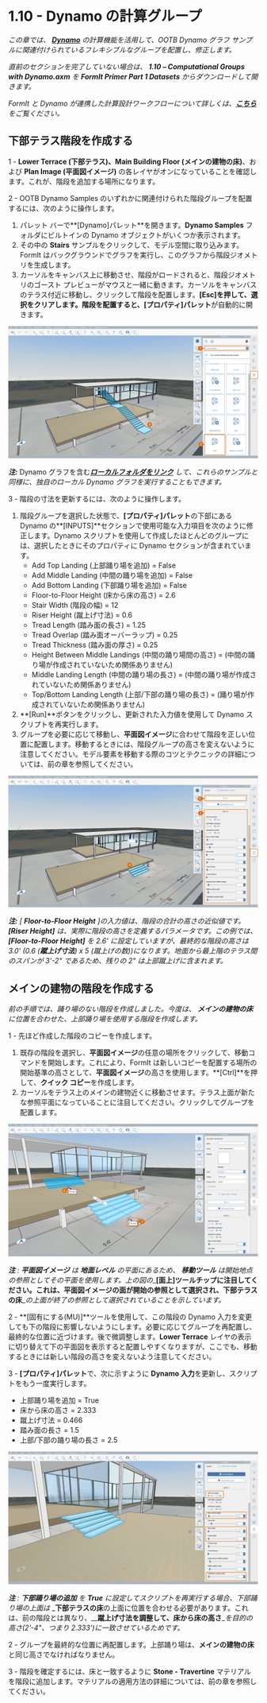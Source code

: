# 1.10 - Dynamo の計算グループ

_この章では、_ [_**Dynamo**_](http://dynamobim.org/) _の計算機能を活用して、OOTB Dynamo グラフ サンプルに関連付けられているフレキシブルなグループを配置し、修正します。_

_直前のセクションを完了していない場合は、_ _**1.10 – Computational Groups with Dynamo.axm**_ _を_ _**FormIt Primer Part 1 Datasets** からダウンロードして開きます。_

_FormIt と Dynamo が連携した計算設計ワークフローについて詳しくは、_[_**こちら**_](http://formit.autodesk.com/page/formit-dynamo)_をご覧ください。_

## **下部テラス階段を作成する**

1 - **Lower Terrace (下部テラス)、Main Building Floor (メインの建物の床)**、および **Plan Image (平面図イメージ)** の各レイヤがオンになっていることを確認します。これが、階段を追加する場所になります。

2 - OOTB Dynamo Samples のいずれかに関連付けられた階段グループを配置するには、次のように操作します。

1. パレット バーで**[Dynamo]パレット**を開きます。**Dynamo Samples** フォルダにビルトインの Dynamo オブジェクトがいくつか表示されます。
2. その中の **Stairs** サンプルをクリックして、モデル空間に取り込みます。FormIt はバックグラウンドでグラフを実行し、このグラフから階段ジオメトリを生成します。
3. カーソルをキャンバス上に移動させ、階段がロードされると、階段ジオメトリのゴースト プレビューがマウスと一緒に動きます。カーソルをキャンバスのテラス付近に移動し、クリックして階段を配置します。**[Esc]**を押して、選択をクリアします。階段を配置すると、**[プロパティ]パレット**が自動的に開きます。

![](../../.gitbook/assets/0%20%2815%29.png)

_**注:**_ Dynamo グラフを含む[_**ローカルフォルダをリンク**_](https://formit.autodesk.com/page/formit-dynamo#dynamo-getting-started) _して、これらのサンプルと同様に、独自のローカル Dynamo グラフを実行することもできます。_

3 - 階段の寸法を更新するには、次のように操作します。

1. 階段グループを選択した状態で、**[プロパティ]パレット**の下部にある Dynamo の**[INPUTS]**セクションで使用可能な入力項目を次のように修正します。Dynamo スクリプトを使用して作成したほとんどのグループには、選択したときにそのプロパティに Dynamo セクションが含まれています。
   * Add Top Landing \(上部踊り場を追加\) = False
   * Add Middle Landing \(中間の踊り場を追加\) = False
   * Add Bottom Landing \(下部踊り場を追加\) = False
   * Floor-to-Floor Height \(床から床の高さ\) = 2.6
   * Stair Width \(階段の幅\) = 12
   * Riser Height \(蹴上げ寸法\) = 0.6
   * Tread Length \(踏み面の長さ\) = 1.25
   * Tread Overlap \(踏み面オーバーラップ\) = 0.25
   * Tread Thickness \(踏み面の厚さ\) = 0.25
   * Height Between Middle Landings \(中間の踊り場間の高さ\) = \(中間の踊り場が作成されていないため関係ありません\)
   * Middle Landing Length \(中間の踊り場の長さ\) = \(中間の踊り場が作成されていないため関係ありません\)
   * Top/Bottom Landing Length \(上部/下部の踊り場の長さ\) = \(踊り場が作成されていないため関係ありません\)
2. **[Run]**ボタンをクリックし、更新された入力値を使用して Dynamo スクリプトを再実行します。
3. グループを必要に応じて移動し、**平面図イメージ**に合わせて階段を正しい位置に配置します。移動するときには、階段グループの高さを変えないように注意してください。モデル要素を移動する際のコツとテクニックの詳細については、前の章を参照してください。

![](../../.gitbook/assets/1%20%2811%29.png)

_**注:**_ _[_ _**Floor-to-Floor Height**_ _]の入力値は、階段の合計の高さの近似値です。_ _**[Riser Height]**_ _は、実際に階段の高さを定義するパラメータです。この例では、_ _**[Floor-to-Floor Height]**_ _を 2.6' に設定していますが、最終的な階段の高さは 3.0' \(0.6 \(**蹴上げ寸法**\) x 5 \(蹴上げの数\)\)になります。地面から最上階のテラス間のスパンが 3'-2" であるため、残りの 2" は上部蹴上げに含まれます。_

## **メインの建物の階段を作成する**

_前の手順では、踊り場のない階段を作成しました。今度は、_ _**メインの建物の床**に位置を合わせた、上部踊り場を使用する階段を作成します。_

1 - 先ほど作成した階段のコピーを作成します。

1. 既存の階段を選択し、**平面図イメージ**の任意の場所をクリックして、移動コマンドを開始します。これにより、FormIt は新しいコピーを配置する場所の開始基準の高さとして、**平面図イメージ**の高さを使用します。**[Ctrl]**を押して、**クイック コピー**を作成します。
2. カーソルをテラス上のメインの建物近くに移動させます。テラス上面が新たな参照平面になっていることに注目してください。クリックしてグループを配置します。

![](../../.gitbook/assets/2%20%289%29.png)

_**注**_ _:_ _**平面図イメージ**_ _は_ _**地面レベル**_ _の平面にあるため、_ _**移動ツール**_ _は開始地点の参照としてその平面を使用します。上の図の__**[面上]**__ツールチップに注目してください。これは、平面図イメージの面が開始の参照として選択され、__**下部テラスの床**__の上面が終了の参照として選択されていることを示しています。_

2 - **[固有にする\(MU\)]**ツールを使用して、この階段の Dynamo 入力を変更しても下の階段に影響しないようにします。必要に応じてグループを再配置し、最終的な位置に近づけます。後で微調整します。**Lower Terrace** レイヤの表示に切り替えて下の平面図を表示すると配置しやすくなりますが、ここでも、移動するときには新しい階段の高さを変えないよう注意してください。

3 - **[プロパティ]パレット**で、次に示すように **Dynamo 入力**を更新し、スクリプトをもう一度実行します。

* 上部踊り場を追加 = True
* 床から床の高さ = 2.333
* 蹴上げ寸法 = 0.466
* 踏み面の長さ = 1.5
* 上部/下部の踊り場の長さ = 2.5

![](../../.gitbook/assets/3%20%281%29.jpeg)

_**注**_ _:_ _**下部踊り場の追加**_ _を_ _**True**_ _に設定してスクリプトを再実行する場合、下部踊り場の上面は_ _**下部テラスの床**の上面に位置を合わせる必要があります。これは、前の階段とは異なり、__**蹴上げ寸法**__を調整して、__**床から床の高さ**__を目的の高さ\(2’-4"、つまり 2.333’\)に一致させているためです。_

2 - グループを最終的な位置に再配置します。上部踊り場は、**メインの建物の床**と同じ高さでなければなりません。

3 - 階段を確定するには、床と一致するように **Stone - Travertine** マテリアルを階段に追加します。マテリアルの適用方法の詳細については、前の章を参照してください。

